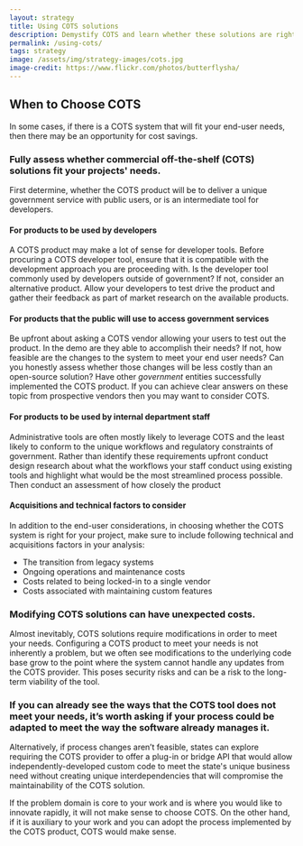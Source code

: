 ```yaml
---
layout: strategy
title: Using COTS solutions
description: Demystify COTS and learn whether these solutions are right for your project.
permalink: /using-cots/
tags: strategy
image: /assets/img/strategy-images/cots.jpg
image-credit: https://www.flickr.com/photos/butterflysha/
---
```


## When to Choose COTS

In some cases, if there is a COTS system that will fit your end-user needs, then there may be an opportunity for cost savings. 

### Fully assess whether commercial off-the-shelf (COTS) solutions fit your projects' needs.

First determine, whether the COTS product will be to deliver a unique government service with public users, or is an intermediate tool for developers. 

#### For products to be used by developers
A COTS product may make a lot of sense for developer tools. Before procuring a COTS developer tool, ensure that it is compatible with the development approach you are proceeding with. Is the developer tool commonly used by developers outside of government? If not, consider an alternative product. Allow your developers to test drive the product and gather their feedback as part of market research on the available products.

#### For products that the public will use to access government services
Be upfront about asking a COTS vendor allowing your users to test out the product.  In the demo are they able to accomplish their needs? If not, how feasible are the changes to the system to meet your end user needs? Can you honestly assess whether those changes will be less costly than an open-source solution? Have other *government* entities successfully implemented the COTS product. If you can achieve clear answers on these topic from prospective vendors then you may want to consider COTS.


#### For products to be used by internal department staff
Administrative tools are often mostly likely to leverage COTS and the least likely to conform to the unique workflows and regulatory constraints of government. Rather than identify these requirements upfront conduct design research about what the workflows your staff conduct using existing tools and highlight what would be the most streamlined process possible. Then conduct an assessment of how closely the product 

#### Acquisitions and technical factors to consider

In addition to the end-user considerations, in choosing whether the COTS system is right for your project, make sure to include following technical and acquisitions factors in your analysis:

* The transition from legacy systems
* Ongoing operations and maintenance costs
* Costs related to being locked-in to a single vendor
* Costs associated with maintaining custom features

### Modifying COTS solutions can have unexpected costs.

Almost inevitably, COTS solutions require modifications in order to meet your needs. Configuring a COTS product to meet your needs is not inherently a problem, but we often see modifications to the underlying code base grow to the point where the system cannot handle any updates from the COTS provider. This poses security risks and can be a risk to the long-term viability of the tool.

### If you can already see the ways that the COTS tool does not meet your needs, it’s worth asking if your process could be adapted to meet the way the software already manages it.

Alternatively, if process changes aren’t feasible, states can explore requiring the COTS provider to offer a plug-in or bridge API that would allow independently-developed custom code to meet the state's unique business need without creating unique interdependencies that will compromise the maintainability of the COTS solution.

If the problem domain is core to your work and is where you would like to innovate rapidly, it will not make sense to choose COTS. On the other hand, if it is auxiliary to your work and you can adopt the process implemented by the COTS product, COTS would make sense.
